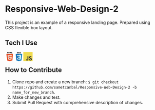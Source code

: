 # Responsive-Web-Design-2
This project is an example of a responsive landing page. Prepared using CSS flexible box layout.

## Tech I Use
<img align="left" src="https://raw.githubusercontent.com/github/explore/80688e429a7d4ef2fca1e82350fe8e3517d3494d/topics/html/html.png" width="30">
<img align="left" src="https://raw.githubusercontent.com/github/explore/80688e429a7d4ef2fca1e82350fe8e3517d3494d/topics/css/css.png" width="30">
<img align="left" src="https://raw.githubusercontent.com/github/explore/80688e429a7d4ef2fca1e82350fe8e3517d3494d/topics/javascript/javascript.png" width="30">

<br>

## How to Contribute
1. Clone repo and create a new branch: `$ git checkout https://github.com/sametcanbal/Responsive-Web-Design-2 -b name_for_new_branch`.
2. Make changes and test.
3. Submit Pull Request with comprehensive description of changes.
